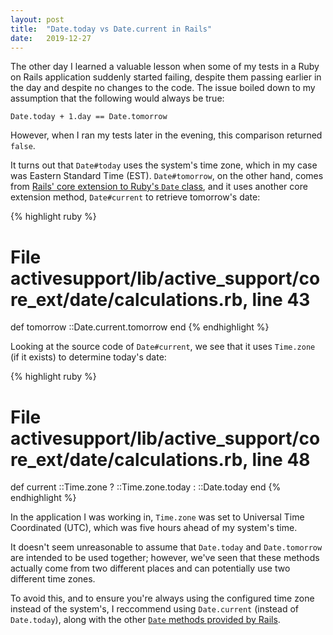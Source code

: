 ```yaml
---
layout: post
title:  "Date.today vs Date.current in Rails"
date:   2019-12-27
---
```


The other day I learned a valuable lesson when some of my tests in a Ruby on Rails application suddenly started failing, despite them passing earlier in the day and despite no changes to the code. The issue boiled down to my assumption that the following would always be true:

`Date.today + 1.day == Date.tomorrow`

However, when I ran my tests later in the evening, this comparison returned `false`.

It turns out that `Date#today` uses the system's time zone, which in my case was Eastern Standard Time (EST). `Date#tomorrow`, on the other hand, comes from [Rails' core extension to Ruby's `Date` class](https://api.rubyonrails.org/classes/Date.html), and it uses another core extension method, `Date#current` to retrieve tomorrow's date:

{% highlight ruby %}
# File activesupport/lib/active_support/core_ext/date/calculations.rb, line 43
def tomorrow
  ::Date.current.tomorrow
end
{% endhighlight %}

Looking at the source code of `Date#current`, we see that it uses `Time.zone` (if it exists) to determine today's date:

{% highlight ruby %}
# File activesupport/lib/active_support/core_ext/date/calculations.rb, line 48
def current
  ::Time.zone ? ::Time.zone.today : ::Date.today
end
{% endhighlight %}

In the application I was working in, `Time.zone` was set to Universal Time Coordinated (UTC), which was five hours ahead of my system's time.

It doesn't seem unreasonable to assume that `Date.today` and `Date.tomorrow` are intended to be used together; however, we've seen that these methods actually come from two different places and can potentially use two different time zones.

To avoid this, and to ensure you're always using the configured time zone instead of the system's, I reccommend using `Date.current` (instead of `Date.today`), along with the other [`Date` methods provided by Rails](https://api.rubyonrails.org/classes/Date.html).
